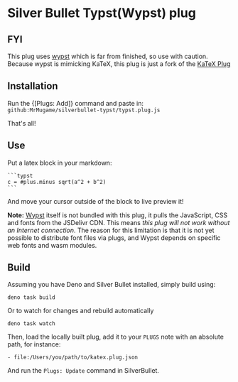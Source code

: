 # Silver Bullet Typst(Wypst) plug

## FYI
This plug uses [wypst](https://github.com/0xpapercut/wypst) which is far from finished, so use with caution. Because wypst is mimicking KaTeX, this plug is just a fork of the [KaTeX Plug](https://github.com/silverbulletmd/silverbullet-katex)

## Installation
Run the {[Plugs: Add]} command and paste in: `github:MrMugame/silverbullet-typst/typst.plug.js`

That's all!

## Use

Put a latex block in your markdown:

    ```typst
    c = #plus.minus sqrt(a^2 + b^2)
    ```

And move your cursor outside of the block to live preview it!

**Note:** [Wypst](https://github.com/0xpapercut/wypst) itself is not bundled with this plug, it pulls the JavaScript, CSS and fonts from the JSDelivr CDN. This means _this plug will not work without an Internet connection_. The reason for this limitation is that it is not yet possible to distribute font files via plugs, and Wypst depends on specific web fonts and wasm modules.

## Build
Assuming you have Deno and Silver Bullet installed, simply build using:

```shell
deno task build
```

Or to watch for changes and rebuild automatically

```shell
deno task watch
```

Then, load the locally built plug, add it to your `PLUGS` note with an absolute path, for instance:

```
- file:/Users/you/path/to/katex.plug.json
```

And run the `Plugs: Update` command in SilverBullet.